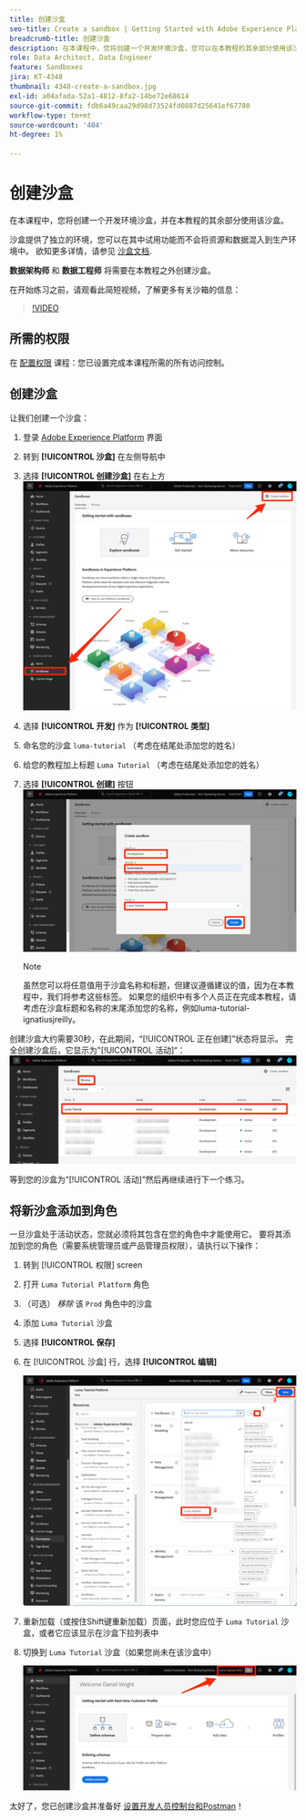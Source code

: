 ```yaml
---
title: 创建沙盒
seo-title: Create a sandbox | Getting Started with Adobe Experience Platform for Data Architects and Data Engineers
breadcrumb-title: 创建沙盒
description: 在本课程中，您将创建一个开发环境沙盒，您可以在本教程的其余部分使用该沙盒。
role: Data Architect, Data Engineer
feature: Sandboxes
jira: KT-4348
thumbnail: 4348-create-a-sandbox.jpg
exl-id: a04afada-52a1-4812-8fa2-14be72e68614
source-git-commit: fdb6a49caa29d98d73524fd0887d25641ef67780
workflow-type: tm+mt
source-wordcount: '404'
ht-degree: 1%

---
```


# 创建沙盒

<!--25min-->

在本课程中，您将创建一个开发环境沙盒，并在本教程的其余部分使用该沙盒。

沙盒提供了独立的环境，您可以在其中试用功能而不会将资源和数据混入到生产环境中。 欲知更多详情，请参见 [沙盒文档](https://experienceleague.adobe.com/docs/experience-platform/sandbox/home.html?lang=zh-Hans).

**数据架构师** 和 **数据工程师** 将需要在本教程之外创建沙盒。

在开始练习之前，请观看此简短视频，了解更多有关沙箱的信息：
>[!VIDEO](https://video.tv.adobe.com/v/29838/?quality=12&learn=on)

## 所需的权限

在 [配置权限](configure-permissions.md) 课程：您已设置完成本课程所需的所有访问控制。

<!--
* Permission items **[!UICONTROL Sandbox Administration]** > **[!UICONTROL View Sandboxes]** and **[!UICONTROL Manage Sandboxes]**
* Permission item **[!UICONTROL Sandboxes]** > **[!UICONTROL Prod]**
* User-role access to the `Luma Tutorial Platform` product profile
* Admin-level access to the `Luma Tutorial Platform` product profile
-->

## 创建沙盒

让我们创建一个沙盒：

1. 登录 [Adobe Experience Platform](https://experience.adobe.com/platform) 界面
1. 转到 **[!UICONTROL 沙盒]** 在左侧导航中
1. 选择 **[!UICONTROL 创建沙盒]** 在右上方
   ![选择创建沙盒](assets/sandbox-createSandbox.png)

1. 选择 **[!UICONTROL 开发]** 作为 **[!UICONTROL 类型]**
1. 命名您的沙盒 `luma-tutorial` （考虑在结尾处添加您的姓名）
1. 给您的教程加上标题 `Luma Tutorial` （考虑在结尾处添加您的姓名）
1. 选择 **[!UICONTROL 创建]** 按钮
   ![创建沙盒](assets/sandbox-nameSandbox.png)
   >[!NOTE]
   >
   >虽然您可以将任意值用于沙盒名称和标题，但建议遵循建议的值，因为在本教程中，我们将参考这些标签。 如果您的组织中有多个人员正在完成本教程，请考虑在沙盒标题和名称的末尾添加您的名称，例如luma-tutorial-ignatiusjreilly。

创建沙盒大约需要30秒，在此期间，“[!UICONTROL 正在创建]”状态将显示。 完全创建沙盒后，它显示为&quot;[!UICONTROL 活动]“：
![活动状态](assets/sandbox-active.png)

等到您的沙盒为“[!UICONTROL 活动]”然后再继续进行下一个练习。

## 将新沙盒添加到角色

一旦沙盒处于活动状态，您就必须将其包含在您的角色中才能使用它。 要将其添加到您的角色（需要系统管理员或产品管理员权限），请执行以下操作：

1. 转到 [!UICONTROL 权限] screen
1. 打开 `Luma Tutorial Platform` 角色
1. （可选） _移除_ 该 `Prod` 角色中的沙盒
1. 添加 `Luma Tutorial` 沙盒
1. 选择 **[!UICONTROL 保存]**
1. 在 [!UICONTROL 沙盒] 行，选择 **[!UICONTROL 编辑]**

   ![添加Luma教程](assets/sandbox-addLumaTutorial.png)

1. 重新加载（或按住Shift键重新加载）页面，此时您应位于 `Luma Tutorial` 沙盒，或者它应该显示在沙盒下拉列表中
1. 切换到 `Luma Tutorial` 沙盒（如果您尚未在该沙盒中）

   ![确认沙盒](assets/sandbox-confirmDropdown.png)

太好了，您已创建沙盒并准备好 [设置开发人员控制台和Postman](set-up-developer-console-and-postman.md)！
